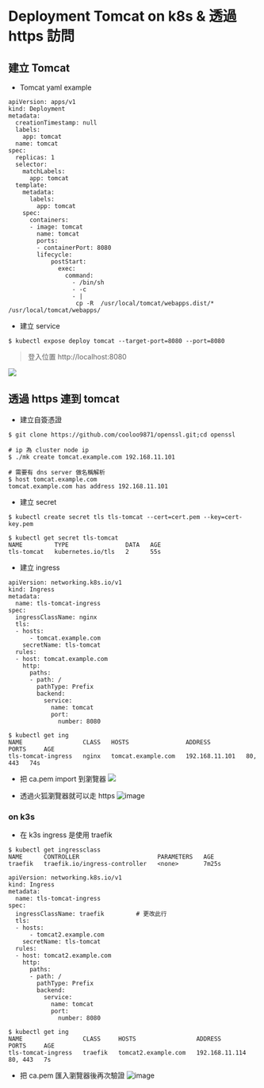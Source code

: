 # Deployment Tomcat on k8s & 透過 https 訪問

## 建立 Tomcat
* Tomcat yaml example 
```
apiVersion: apps/v1
kind: Deployment
metadata:
  creationTimestamp: null
  labels:
    app: tomcat
  name: tomcat
spec:
  replicas: 1
  selector:
    matchLabels:
      app: tomcat
  template:
    metadata:
      labels:
        app: tomcat
    spec:
      containers:
      - image: tomcat
        name: tomcat
        ports:
        - containerPort: 8080
        lifecycle:
            postStart:
              exec:
                command:
                  - /bin/sh
                  - -c
                  - |
                   cp -R  /usr/local/tomcat/webapps.dist/* /usr/local/tomcat/webapps/
```
* 建立 service
```
$ kubectl expose deploy tomcat --target-port=8080 --port=8080
```

> 登入位置
> http://localhost:8080

![](https://hackmd.io/_uploads/rJdy4eNb6.png)


## 透過 https 連到 tomcat
* 建立自簽憑證
```
$ git clone https://github.com/cooloo9871/openssl.git;cd openssl

# ip 為 cluster node ip
$ ./mk create tomcat.example.com 192.168.11.101

# 需要有 dns server 做名稱解析
$ host tomcat.example.com
tomcat.example.com has address 192.168.11.101
```
* 建立 secret
```
$ kubectl create secret tls tls-tomcat --cert=cert.pem --key=cert-key.pem
```

```
$ kubectl get secret tls-tomcat
NAME         TYPE                DATA   AGE
tls-tomcat   kubernetes.io/tls   2      55s
```

* 建立 ingress

```
apiVersion: networking.k8s.io/v1
kind: Ingress
metadata:
  name: tls-tomcat-ingress
spec:
  ingressClassName: nginx
  tls:
  - hosts:
      - tomcat.example.com
    secretName: tls-tomcat
  rules:
  - host: tomcat.example.com
    http:
      paths:
      - path: /
        pathType: Prefix
        backend:
          service:
            name: tomcat 
            port:
              number: 8080
```

```
$ kubectl get ing
NAME                 CLASS   HOSTS                ADDRESS          PORTS     AGE
tls-tomcat-ingress   nginx   tomcat.example.com   192.168.11.101   80, 443   74s
```

* 把 ca.pem import 到瀏覽器
![](https://i.imgur.com/JMoScUp.png)

* 透過火狐瀏覽器就可以走 https
![image](https://hackmd.io/_uploads/r1fKL76O6.png)


### on k3s
* 在 k3s ingress 是使用 traefik 
```
$ kubectl get ingressclass
NAME      CONTROLLER                      PARAMETERS   AGE
traefik   traefik.io/ingress-controller   <none>       7m25s
```
    
```
apiVersion: networking.k8s.io/v1
kind: Ingress
metadata:
  name: tls-tomcat-ingress
spec:
  ingressClassName: traefik         # 更改此行
  tls:
  - hosts:
      - tomcat2.example.com
    secretName: tls-tomcat
  rules:
  - host: tomcat2.example.com
    http:
      paths:
      - path: /
        pathType: Prefix
        backend:
          service:
            name: tomcat 
            port:
              number: 8080
```

```
$ kubectl get ing
NAME                 CLASS     HOSTS                 ADDRESS          PORTS     AGE
tls-tomcat-ingress   traefik   tomcat2.example.com   192.168.11.114   80, 443   7s
```
* 把 ca.pem 匯入瀏覽器後再次驗證
![image](https://hackmd.io/_uploads/r1kcNrR_6.png)
